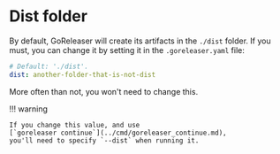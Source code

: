 # Dist folder

By default, GoReleaser will create its artifacts in the `./dist` folder.
If you must, you can change it by setting it in the `.goreleaser.yaml` file:

```yaml title=".goreleaser.yaml"
# Default: './dist'.
dist: another-folder-that-is-not-dist
```

More often than not, you won't need to change this.

!!! warning

    If you change this value, and use
    [`goreleaser continue`](../cmd/goreleaser_continue.md),
    you'll need to specify `--dist` when running it.
